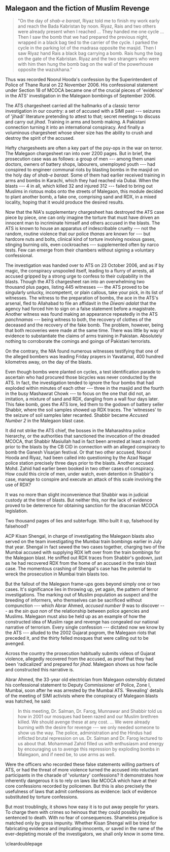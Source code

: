 ## Malegaon and the fiction of Muslim Revenge

>"On the day of _shab-e baraat_, Riyaz told me to finish my work early and reach the Bada Kabristan by noon. Riyaz, Rais and two others were already present when I reached ... They handed me one cycle ... Then I saw the bomb that we had prepared the previous night, wrapped in a black bag tied to the carrier of the cycle. I parked the cycle in the parking lot of the madrasa opposite the masjid. Then I saw Riyaz hand Rais a black bag carrying a bomb. Rais hung the bag on the gate of the Kabristan. Riyaz and the two strangers who were with him then hung the bomb bag on the wall of the powerhouse opposite the wazukhana."

Thus was recorded Noorul Hooda's confession by the Superintendent of Police of Thane Rural on 22 November 2006. His confessional statement under Section 18 of MCOCA became one of the crucial pieces of 'evidence' in the ATS' investigation in the Malegaon bombings of September 2006.

The ATS chargesheet carried all the hallmarks of a classic terror investigation in our country: a set of accused with a SIMI past --- seizures of 'jihadi' literature pretending to attest to that; secret meetings to discuss and carry out _jihad_. Training in arms and bomb making. A Pakistani connection turning it into an international conspiracy. And finally a voluminous chargesheet whose sheer size has the ability to crush and destroy the spirit of the accused.

Hefty chargesheets are often a key part of the psy-ops in the war on terror. The Malegaon chargesheet ran into over 2200 pages. But in brief, the prosecution case was as follows: a group of men --- among them unani doctors, owners of battery shops, labourers, unemployed youth --- had conspired to engineer communal riots by blasting bombs in the masjid on the holy day of _shab-e baraat_. Some of them had earlier received training in arms and bombs in Karachi, which they had reached via Dubai. When the blasts --- 4 in all, which killed 32 and injured 312 --- failed to bring out Muslims in riotous mobs onto the streets of Malegaon, this module decided to plant another bomb, a fake one, comprising sand and RDX, in a mixed locality, hoping that it would produce the desired results.

Now that the NIA's supplementary chargesheet has destroyed the ATS case piece by piece, one can only imagine the torture that must have driven an innocent man to incriminate himself and others accused in the blasts. The ATS is known to house an apparatus of indescribable cruelty --- not the random, routine violence that our police _thanas_ are known for --- but hardcore nuts and bolts, clinical kind of torture involving noxious gases, stinging burning oils, even cockroaches --- supplemented often by narco tests. Few can emerge from their chambers without signing a voluntary confessional.

The investigation was handed over to ATS on 23 October 2006, and as if by magic, the conspiracy unspooled itself, leading to a flurry of arrests, all accused gripped by a strong urge to confess to their culpability in the blasts. Though the ATS chargesheet ran into an overwhelming two thousand plus pages, listing 445 witnesses --- the ATS proved to be singularly unlucky, incompetent, or plain callous, take your pick, in its list of witnesses. The witness to the preparation of bombs, the ace in the ATS's arsenal, fled to Allahabad to file an affidavit in the _Diwani adalat_ that the agency had forced him to sign on a false statement before a magistrate. Another witness was found making an appearance repeatedly in the ATS _panchnamas_ --- being witness to both, the recovery of clothes of the deceased and the recovery of the fake bomb. The problem, however, being that both recoveries were made at the same time. There was little by way of evidence to substantiate the claims of arms training in Pakistan. Absolutely nothing to corroborate the comings and goings of Pakistani terrorists.

On the contrary, the NIA found numerous witnesses testifying that one of the alleged bombers was leading Friday prayers in Yavatamal, 400 hundred kilometres away, on the day of the blasts.

Even though bombs were planted on cycles, a test identification parade to ascertain who had procured those bicycles was never conducted by the ATS. In fact, the investigation tended to ignore the four bombs that had exploded within minutes of each other --- three in the masjid and the fourth in the busy Mashawrat Chowk --- to focus on the one that did not, an imitation, a mixture of sand and RDX, dangling from a wall four days later. This fake bomb, goes the ATS lore, led them to the godown of battery seller Shabbir, where the soil samples showed up RDX traces. The 'witnesses' to the seizure of soil samples later recanted. Shabbir became _Accused Number 2_ in the Malegaon blast case.

It did not strike the ATS chief, the bosses in the Maharashtra police hierarchy, or the authorities that sanctioned the invocation of the dreaded MCOCA, that Shabbir Masiullah had in fact been arrested at least a month prior to the blasts by the CB CID in connection with an alleged conspiracy to bomb the Ganesh Visarjan festival. Or that two other accused, Noorul Hooda and Riyaz, had been called into questioning by the Azad Nagar police station precisely three days prior to the blasts. Another accused Mohd. Zahid had earlier been booked in two other cases of conspiracy. How could this circle of men, under watch, even detention in Shabbir's case, manage to conspire and execute an attack of this scale involving the use of RDX?

It was no more than slight inconvenience that Shabbir was in judicial custody at the time of blasts. But neither this, nor the lack of evidence proved to be deterrence for obtaining sanction for the draconian MCOCA legislation.

Two thousand pages of lies and subterfuge. Who built it up, falsehood by falsehood?

ACP Kisan Shengal, in charge of investigating the Malegaon blasts also served on the team investigating the Mumbai train bombings earlier in July that year. Shengal in fact sewed the two cases together, charging two of the Mumbai accused with supplying RDX left over from the train bombings for the Malegaon blast. He sniffed out RDX traces from Shabbir's godown, just as he had recovered RDX from the home of an accused in the train blast case. The momentous crashing of Shengal's case has the potential to wreck the prosecution in Mumbai train blasts too.

But the fallout of the Malegaon frame-ups goes beyond simply one or two cases. It's significance lies in throwing up, yet again, the pattern of terror investigations. The marking out of Muslim population as suspect and the breeding of informers, who themselves can be sacrificed without compunction --- which Abrar Ahmed, _accused number 9_ was to discover --- as the _sin qua non_ of the relationship between police agencies and Muslims. Malegaon must also be held up as an example of how the constructed idea of Muslim rage and revenge has congealed our national narrative of terrorism. Every single confession --- dictated now we know by the ATS --- alluded to the 2002 Gujarat pogrom, the Malegaon riots that preceded it, and the thirty felled mosques that were calling out to be avenged.

Across the country the prosecution habitually submits videos of Gujarat violence, allegedly recovered from the accused, as proof that they had been 'radicalized' and prepared for _jihad_. Malegaon shows us how facile and constructed this narrative is.

Abrar Ahmed, the 33-year old electrician from Malegaon ostensibly dictated his confessional statement to Deputy Commissioner of Police, Zone I, Mumbai, soon after he was arrested by the Mumbai ATS. 'Revealing' details of the meeting of SIMI activists where the conspiracy of Malegaon blasts was hatched, he said:

>In this meeting, Dr. Salman, Dr. Farog, Munnawar and Shabbir told us how in 2001 our mosques had been razed and our Muslim brethren killed. We should avenge these at any cost. ... We were already burning with the desire for revenge --- we only needed someone to show us the way. The police, administration and the Hindus had inflicted brutal repression on us. Dr. Salman and Dr. Farog lectured to us about that. Mohammad Zahid filled us with enthusiasm and energy by encouraging us to avenge this repression by exploding bombs in Malegaon, and if need be, to use arms as well.

Were the officers who recorded these false statements willing partners of ATS, or had the threat of more violence turned the accused into reluctant participants in the charade of 'voluntary' confessions? It demonstrates how inherently dangerous it is to rely on laws like MCOCA which have at their core confessions recorded by policemen. But this is also precisely the usefulness of laws that admit confessions as evidence: lack of evidence substituted by torture confessions.

But most troublingly, it shows how easy it is to put away people for years. To charge them with crimes so heinous that they could possibly be sentenced to death. With no fear of consequences. Shameless prejudice is matched only by gross impunity. Whether Kisan Shengal will be tried for fabricating evidence and implicating innocents, or saved in the name of the ever-depleting morale of the investigators, we shall only know in some time.

\cleardoublepage
